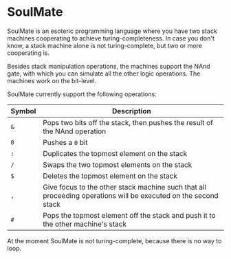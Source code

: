 # SoulMate

SoulMate is an esoteric programming language where you have two stack machines cooperating to achieve turing-completeness. In case you don't know, a stack machine alone is not turing-complete, but two or more cooperating is.

Besides stack manipulation operations, the machines support the NAnd gate, with which you can simulate all the other logic operations. The machines work on the bit-level.

SoulMate currently support the following operations:

| Symbol | Description                                                                                                    |
|--------|----------------------------------------------------------------------------------------------------------------|
| `&`    | Pops two bits off the stack, then pushes the result of the NAnd operation                                      |
| `0`    | Pushes a `0` bit                                                                                               |
| `:`    | Duplicates the topmost element on the stack                                                                    |
| `/`    | Swaps the two topmost elements on the stack                                                                    |
| `$`    | Deletes the topmost element on the stack                                                                       |
| `,`    | Give focus to the other stack machine such that all proceeding operations will be executed on the second stack |
| `#`    | Pops the topmost element off the stack and push it to the other machine's stack                                |

At the moment SoulMate is not turing-complete, because there is no way to loop.

